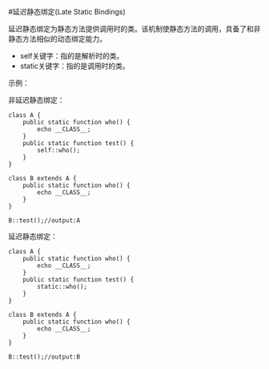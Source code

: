 #延迟静态绑定(Late Static Bindings)

延迟静态绑定为静态方法提供调用时的类。该机制使静态方法的调用，具备了和非静态方法相似的动态绑定能力。

- self关键字：指的是解析时的类。
- static关键字：指的是调用时的类。

示例：

非延迟静态绑定：
```
class A {
    public static function who() {
        echo __CLASS__;
    }
    public static function test() {
        self::who();
    }
}

class B extends A {
    public static function who() {
        echo __CLASS__;
    }
}

B::test();//output:A

```
延迟静态绑定：
```
class A {
    public static function who() {
        echo __CLASS__;
    }
    public static function test() {
        static::who(); 
    }
}

class B extends A {
    public static function who() {
        echo __CLASS__;
    }
}

B::test();//output:B
```

